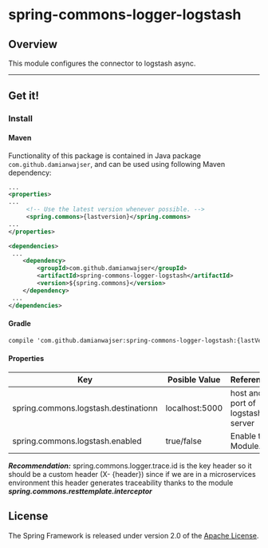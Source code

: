 # spring-commons-logger-logstash
## Overview
This module configures the connector to logstash async.

-----
## Get it!
### Install
#### Maven
Functionality of this package is contained in Java package `com.github.damianwajser`, and can be used using following Maven dependency:

```xml
...
<properties>
...
     <!-- Use the latest version whenever possible. -->
     <spring.commons>{lastversion}</spring.commons>
...
</properties>

<dependencies>
 ...
    <dependency>
        <groupId>com.github.damianwajser</groupId>
        <artifactId>spring-commons-logger-logstash</artifactId>
        <version>${spring.commons}</version>
    </dependency>
 ...
</dependencies>
 ```
 #### Gradle
 ```xml
 compile 'com.github.damianwajser:spring-commons-logger-logstash:{lastVersion}'
 ```

#### Properties
| Key | Posible Value | Reference | Default Value
|--|--|--|--
|spring.commons.logstash.destinationn | localhost:5000 | host and port of logstash server| localhost:5000
|spring.commons.logstash.enabled| true/false | Enable the Module.| false

***Recommendation:*** spring.commons.logger.trace.id is the key header so it should be a custom header (X- {header}) since if we are in a microservices environment this header generates traceability thanks to the module ***spring.commons.resttemplate.interceptor***

## License
The Spring Framework is released under version 2.0 of the [Apache License](http://www.apache.org/licenses/LICENSE-2.0).
